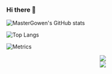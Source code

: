 ### Hi there 👋

![MasterGowen's GitHub stats](https://github-readme-stats.vercel.app/api?username=MasterGowen&count_private=true)

![Top Langs](https://github-readme-stats.vercel.app/api/top-langs/?username=MasterGowen&layout=compact)

![Metrics](https://metrics.lecoq.io/MasterGowen?template=classic&base.header=0&gists=1&lines=1&config.timezone=Asia%2FYekaterinburg)

<p align="center">
  <a href="https://git.io/streak-stats">
    <img src="http://github-readme-streak-stats.herokuapp.com?user=MasterGowen&theme=react&background=0d1117&border=666">
  </a>
  <br>
  <a href="https://github.com/Ashutosh00710/github-readme-activity-graph">
    <img src="https://activity-graph.herokuapp.com/graph?username=MasterGowen&theme=react-dark&hide_border=true">
  </a>
</p>
<!--
**MasterGowen/MasterGowen** is a ✨ _special_ ✨ repository because its `README.md` (this file) appears on your GitHub profile

Here are some ideas to get you started:

- 🔭 I’m currently working on ...
- 🌱 I’m currently learning ...
- 👯 I’m looking to collaborate on ...
- 🤔 I’m looking for help with ...
- 💬 Ask me about ...
- 📫 How to reach me: ...
- 😄 Pronouns: ...
- ⚡ Fun fact: ...
-->
